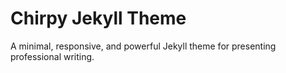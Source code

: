 # Chirpy Jekyll Theme

A minimal, responsive, and powerful Jekyll theme for presenting professional writing.
